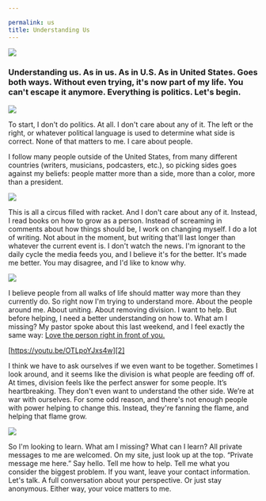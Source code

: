 ```yaml
---

permalink: us
title: Understanding Us
---
```


![][image-1]

### Understanding us. As in us. As in U.S. As in United States. Goes both ways. Without even trying, it's now part of my life. You can't escape it anymore. Everything is politics. Let's begin.

![][image-2]

To start, I don't do politics. At all. I don't care about any of it. The left or the right, or whatever political language is used to determine what side is correct. None of that matters to me. I care about people.

I follow many people outside of the United States, from many different countries (writers, musicians, podcasters, etc.), so picking sides goes against my beliefs: people matter more than a side, more than a color, more than a president.

![][image-3]

This is all a circus filled with racket. And I don't care about any of it. Instead, I read books on how to grow as a person. Instead of screaming in comments about how things should be, I work on changing myself. I do a lot of writing. Not about in the moment, but writing that'll last longer than whatever the current event is. I don't watch the news. I'm ignorant to the daily cycle the media feeds you, and I believe it's for the better. It's made me better. You may disagree, and I'd like to know why.

![][image-4]

I believe people from all walks of life should matter way more than they currently do. So right now I'm trying to understand more. About the people around me. About uniting. About removing division. I want to help. But before helping, I need a better understanding on how to. What am I missing? My pastor spoke about this last weekend, and I feel exactly the same way: [Love the person right in front of you.][1]

[https://youtu.be/OTLpoYJxs4w][2]

I think we have to ask ourselves if we even want to be together. Sometimes I look around, and it seems like the division is what people are feeding off of. At times, division feels like the perfect answer for some people. It’s heartbreaking. They don't even want to understand the other side. We’re at war with ourselves. For some odd reason, and there's not enough people with power helping to change this. Instead, they're fanning the flame, and helping that flame grow.

![][image-5]

So I'm looking to learn. What am I missing? What can I learn? All private messages to me are welcomed. On my site, just look up at the top. “Private message me here.” Say hello. Tell me how to help. Tell me what you consider the biggest problem. If you want, leave your contact information. Let's talk. A full conversation about your perspective. Or just stay anonymous. Either way, your voice matters to me. 

[1]:	https://nashp.com/cross-church-notes-summer-jam-07/05/20
[2]:	https://youtu.be/OTLpoYJxs4w

[image-1]:	https://i.imgur.com/crRv9p4.jpg
[image-2]:	https://i.imgur.com/gyZKXe3.jpg
[image-3]:	https://i.imgur.com/cmP8lO0.jpg
[image-4]:	https://i.imgur.com/rtUid07.jpg
[image-5]:	https://i.imgur.com/nRIRJJt.jpg